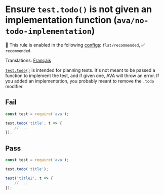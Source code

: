 # Ensure `test.todo()` is not given an implementation function (`ava/no-todo-implementation`)

💼 This rule is enabled in the following [configs](https://github.com/avajs/eslint-plugin-ava#recommended-config): `flat/recommended`, ✅ `recommended`.

<!-- end auto-generated rule header -->

Translations: [Français](https://github.com/avajs/ava-docs/blob/main/fr_FR/related/eslint-plugin-ava/docs/rules/no-todo-implementation.md)

[`test.todo()`](https://github.com/avajs/ava/blob/main/docs/01-writing-tests.md#test-placeholders-todo) is intended for planning tests. It's not meant to be passed a function to implement the test, and if given one, AVA will throw an error. If you added an implementation, you probably meant to remove the `.todo` modifier.

## Fail

```js
const test = require('ava');

test.todo('title', t => {
	// ...
});
```

## Pass

```js
const test = require('ava');

test.todo('title');

test('title2', t => {
	// ...
});
```
